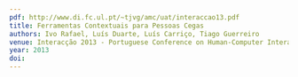 ```yaml
---
pdf: http://www.di.fc.ul.pt/~tjvg/amc/uat/interaccao13.pdf
title: Ferramentas Contextuais para Pessoas Cegas
authors: Ivo Rafael, Luís Duarte, Luís Carriço, Tiago Guerreiro
venue: Interacção 2013 - Portuguese Conference on Human-Computer Interaction. Vila Real, Portugal, Novembro, 2013
year: 2013
doi: 
---
```

